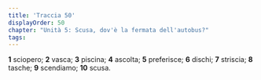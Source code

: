 ```yaml
---
title: 'Traccia 50'
displayOrder: 50
chapter: "Unità 5: Scusa, dov'è la fermata dell'autobus?"
tags:
---
```


**1** sciopero; **2** vasca; **3** piscina; **4** ascolta; **5** preferisce; **6** dischi; **7** striscia; **8** tasche; **9** scendiamo; **10** scusa.
